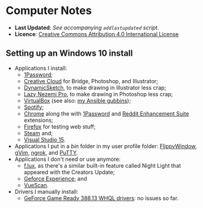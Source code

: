 <!--
  ---
  author: Damien Dart
  author_website: https://www.robotinaponcho.net/
  description: Damien Dart's notes on computer-related stuff.
  javascript_external: /assets/prettydate.js
  title: Computer Notes
  ---
-->


Computer Notes
==============

<ul class="metadata-list">
  <li class="metadata-list__item"><b>Last Updated</b>: <i>See accompanying <code>addlastupdated</code> script.</i></li>
  <li class="metadata-list__item">
    <b>Licence</b>: <a href="http://creativecommons.org/licenses/by/4.0/">Creative Commons Attribution 4.0 International License</a>
  </li>
</ul>


Setting up an Windows 10 install
--------------------------------

  - Applications I install:
    - [1Password][3];
    - [Creative Cloud][4] for Bridge, Photoshop, and Illustrator;
    - [DynamicSketch][5], to make drawing in Illustrator less crap;
    - [Lazy Nezemi Pro][6], to make drawing in Photoshop less crap;
    - [VirtualBox][7] (see also: [my Ansible gubbins][8]);
    - [Spotify][9];
    - [Chrome][10] along the with [1Password][11] and [Reddit Enhancement
      Suite][11] extensions;
    - [Firefox][13] for testing web stuff;
    - [Steam][14] and;
    - [Visual Studio 15][15].
  - Applications I put in a _bin_ folder in my user profile folder:
    [FlippyWindow][16], [gVim][17], [ngrok][18], and [PuTTY][19].
  - Applications I don't need or use anymore:
    - [f.lux][20], as there's a similar built-in feature called Night
      Light that appeared with the Creators Update;
    - [Geforce Experience][21]; and
    - [VueScan][22].
  - Drivers I manually install:
    - [GeForce Game Ready 388.13 WHQL drivers][23]: no issues so far.

[3]: <https://1password.com/>
[4]: <http://www.adobe.com/uk/>
[5]: <https://astutegraphics.com/software/dynamicsketch/>
[6]: <https://lazynezumi.com/>
[7]: <https://www.virtualbox.org/>
[8]: <https://www.robotinaponcho.net/git/#setup>
[9]: <https://www.spotify.com/uk/>
[10]: <https://www.google.com/chrome/>
[11]: <https://agilebits.com/onepassword/extensions>
[12]: <https://redditenhancementsuite.com/>
[13]: <https://www.mozilla.org/en-GB/firefox/new/>
[14]: <http://store.steampowered.com/>
[15]: <https://www.visualstudio.com/>
[16]: <https://www.robotinaponcho.net/flippywindow/>
[17]: <https://vim.sourceforge.io/>
[18]: <https://ngrok.com/>
[19]: <http://www.chiark.greenend.org.uk/~sgtatham/putty/>
[20]: <https://justgetflux.com/>
[21]: <https://www.nvidia.co.uk/geforce/geforce-experience/>
[22]: <https://www.hamrick.com/>
[23]: <https://www.geforce.com/drivers>
